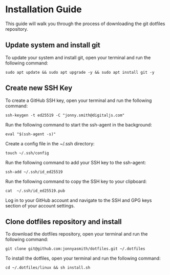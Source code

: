 # Installation Guide

This guide will walk you through the process of downloading the git dotfiles repository.


## Update system and install git

To update your system and install git, open your terminal and run the following command:

```shell
sudo apt update && sudo apt upgrade -y && sudo apt install git -y
```

## Create new SSH Key

To create a GitHub SSH key, open your terminal and run the following command:

```shell
ssh-keygen -t ed25519 -C "jonny.smith@digitaljs.com"
```

Run the following command to start the ssh-agent in the background:

```shell
eval "$(ssh-agent -s)"
```

Create a config file in the ~/.ssh directory:

```shell
touch ~/.ssh/config
```

Run the following command to add your SSH key to the ssh-agent:

```shell
ssh-add ~/.ssh/id_ed25519
```

Run the following command to copy the SSH key to your clipboard:

```shell
cat  ~/.ssh/id_ed25519.pub
```

Log in to your GitHub account and navigate to the SSH and GPG keys section of your account settings.

## Clone dotfiles repository and install

To download the dotfiles repository, open your terminal and run the following command:

```shell
git clone git@github.com:jonnyasmith/dotfiles.git ~/.dotfiles
```

To install the dotfiles, open your terminal and run the following command:

```shell
cd ~/.dotfiles/linux && sh install.sh
```
